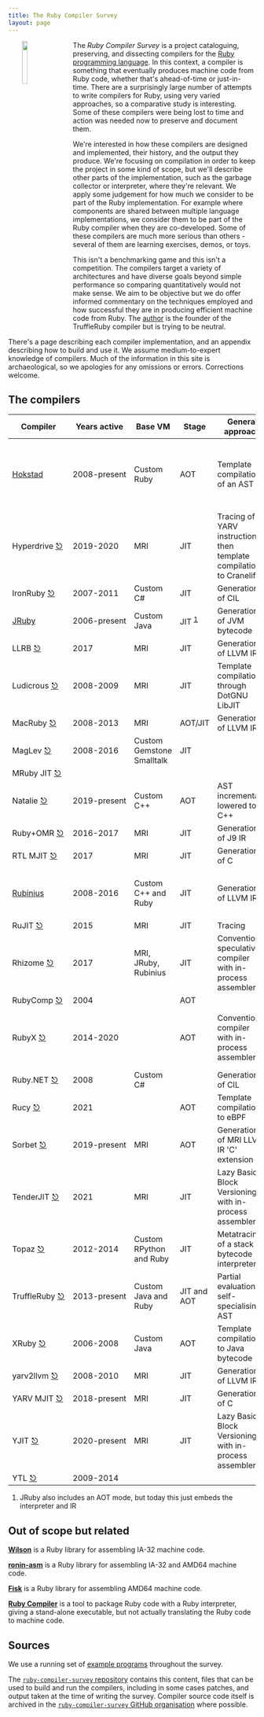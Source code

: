 ```yaml
---
title: The Ruby Compiler Survey
layout: page
---
```


<img src="icon.png" style="width: 15%; height: 15%; margin-left: 2em; margin-right: 2em; float: left;">

The *Ruby Compiler Survey* is a project cataloguing, preserving, and dissecting compilers for the [Ruby programming language](https://www.ruby-lang.org/). In this context, a compiler is something that eventually produces machine code from Ruby code, whether that's ahead-of-time or just-in-time. There are a surprisingly large number of attempts to write compilers for Ruby, using very varied approaches, so a comparative study is interesting. Some of these compilers were being lost to time and action was needed now to preserve and document them.

We're interested in how these compilers are designed and implemented, their history, and the output they produce. We're focusing on compilation in order to keep the project in some kind of scope, but we'll describe other parts of the implementation, such as the garbage collector or interpreter, where they're relevant. We apply some judgement for how much we consider to be part of the Ruby implementation. For example where components are shared between multiple language implementations, we consider them to be part of the Ruby compiler when they are co-developed. Some of these compilers are much more serious than others - several of them are learning exercises, demos, or toys.

This isn't a benchmarking game and this isn't a competition. The compilers target a variety of architectures and have diverse goals beyond simple performance so comparing quantitatively would not make sense. We aim to be objective but we do offer informed commentary on the techniques employed and how successful they are in producing efficient machine code from Ruby. The [author](https://chrisseaton.com/) is the founder of the TruffleRuby compiler but is trying to be neutral.

There's a page describing each compiler implementation, and an appendix describing how to build and use it. We assume medium-to-expert knowledge of compilers. Much of the information in this site is archaeological, so we apologies for any omissions or errors. Corrections welcome.

<section id="overview">

<h2>The compilers</h2>

<table cellspacing="0" cellpadding="0">
  <thead>
    <tr>
      <th>Compiler</th>
      <th>Years active</th>
      <th>Base VM</th>
      <th>Stage</th>
      <th>General approach</th>
      <th>Frontend</th>
      <th>Interpreter</th>
      <th>Intermediate representations</th>
      <th>Key authors</th>
    </tr>
  </thead>
  <tbody>
    <tr class="odd">
      <td><a href="hokstad">Hokstad</a></td>
      <td style="white-space: nowrap">2008-present</td>
      <td>Custom Ruby</td>
      <td>AOT</td>
      <td>Template compilation of an AST</td>
      <td>Custom recursive descent and operator precedence parser</td>
      <td>None</td>
      <td>Enhanced AST</td>
      <td>Hokstad</td>
    </tr>
    <tr>
      <td style="white-space: nowrap">Hyperdrive <a href="https://github.com/ruby-compiler-survey/hyperdrive">⎋</a></td>
      <td>2019-2020</td>
      <td>MRI</td>
      <td>JIT</td>
      <td>Tracing of YARV instructions then template compilation to Cranelift</td>
      <td>Tracing YARV interpreter</td>
      <td>Instrumented base interpreter</td>
      <td>None</td>
      <td>Matthews</td>
    </tr>
    <tr class="odd">
      <td>IronRuby <a href="https://github.com/ruby-compiler-survey/ironruby">⎋</a></td>
      <td>2007-2011</td>
      <td>Custom C#</td>
      <td>JIT</td>
      <td>Generation of CIL</td>
      <td></td>
      <td></td>
      <td></td>
      <td>Lam</td>
    </tr>
    <tr>
      <td><a href="jruby">JRuby</a></td>
      <td>2006-present</td>
      <td>Custom Java</td>
      <td>JIT&nbsp;<sup><a href="#jruby-aot">1</a></sup></td>
      <td>Generation of JVM bytecode</td>
      <td>Parser to AST, to internal IR</td>
      <td>Internal IR interpreter</td>
      <td>CFG of linear RTL instructions</td>
      <td>Nutter, Enebo, Sastry</td>
    </tr>
    <tr class="odd">
      <td>LLRB <a href="https://github.com/ruby-compiler-survey/llrb">⎋</a></td>
      <td>2017</td>
      <td>MRI</td>
      <td>JIT</td>
      <td>Generation of LLVM IR</td>
      <td></td>
      <td></td>
      <td></td>
      <td>Kokubun</td>
    </tr>
    <tr>
      <td>Ludicrous <a href="https://github.com/ruby-compiler-survey/ludicrous">⎋</a></td>
      <td>2008-2009</td>
      <td>MRI</td>
      <td>JIT</td>
      <td>Template compilation through DotGNU LibJIT</td>
      <td></td>
      <td></td>
      <td></td>
      <td>Brannan</td>
    </tr>
    <tr class="odd">
      <td>MacRuby <a href="https://github.com/ruby-compiler-survey/macruby">⎋</a></td>
      <td>2008-2013</td>
      <td>MRI</td>
      <td>AOT/JIT</td>
      <td>Generation of LLVM IR</td>
      <td></td>
      <td></td>
      <td></td>
      <td>Sansonetti</td>
    </tr>
    <tr>
      <td>MagLev <a href="https://github.com/ruby-compiler-survey/maglev">⎋</a></td>
      <td>2008-2016</td>
      <td>Custom Gemstone Smalltalk</td>
      <td>JIT</td>
      <td></td>
      <td></td>
      <td></td>
      <td></td>
      <td>McLain, Felgentreff</td>
    </tr>
    <tr class="odd">
      <td>MRuby JIT <a href="https://github.com/ruby-compiler-survey/mruby-jit">⎋</a></td>
      <td></td>
      <td></td>
      <td></td>
      <td></td>
      <td></td>
      <td></td>
      <td></td>
      <td>Hideki</td>
    </tr>
    <tr>
      <td>Natalie <a href="https://github.com/ruby-compiler-survey/natalie">⎋</a></td>
      <td>2019-present</td>
      <td>Custom C++</td>
      <td>AOT</td>
      <td>AST incrementally lowered to C++</td>
      <td></td>
      <td></td>
      <td>Enhanced AST</td>
      <td>Morgan</td>
    </tr>
    <tr class="odd">
      <td style="white-space: nowrap">Ruby+OMR <a href="https://github.com/ruby-compiler-survey/ruby-omr">⎋</a></td>
      <td>2016-2017</td>
      <td>MRI</td>
      <td>JIT</td>
      <td>Generation of J9 IR</td>
      <td></td>
      <td></td>
      <td></td>
      <td>Gaudet, Stoodley</td>
    </tr>
    <tr>
      <td>RTL MJIT <a href="https://github.com/ruby-compiler-survey/rtl-mjit">⎋</a></td>
      <td>2017</td>
      <td>MRI</td>
      <td>JIT</td>
      <td>Generation of C</td>
      <td></td>
      <td></td>
      <td></td>
      <td>Makarov</td>
    </tr>
    <tr class="odd">
      <td><a href="rubinius">Rubinius</a></td>
      <td>2008-2016</td>
      <td>Custom C++ and Ruby</td>
      <td>JIT</td>
      <td>Generation of LLVM IR</td>
      <td>Parser to AST, to custom stack bytecode</td>
      <td>Stack bytecode</td>
      <td>None</td>
      <td>Phoenix, Bussink, Shirai</td>
    </tr>
    <tr>
      <td>RuJIT <a href="https://github.com/ruby-compiler-survey/rujit">⎋</a></td>
      <td>2015</td>
      <td>MRI</td>
      <td>JIT</td>
      <td>Tracing</td>
      <td></td>
      <td></td>
      <td></td>
      <td>Ide</td>
    </tr>
    <tr class="odd">
      <td>Rhizome <a href="https://github.com/ruby-compiler-survey/rhizome">⎋</a></td>
      <td>2017</td>
      <td>MRI, JRuby, Rubinius</td>
      <td>JIT</td>
      <td>Conventional speculative compiler with in-process assembler</td>
      <td>Base bytecode or IR to custom bytecode</td>
      <td>Stack bytecode</td>
      <td>Graphical sea-of-nodes</td>
      <td>Seaton</td>
    </tr>
    <tr>
      <td>RubyComp <a href="https://llvm.org/pubs/2004-Spring-AlexanderssonMSThesis.html">⎋</a></td>
      <td>2004</td>
      <td></td>
      <td>AOT</td>
      <td></td>
      <td></td>
      <td></td>
      <td></td>
      <td>Alexandersson</td>
    </tr>
    <tr class="odd">
      <td>RubyX <a href="https://github.com/ruby-compiler-survey/rubyx">⎋</a></td>
      <td>2014-2020</td>
      <td></td>
      <td>AOT</td>
      <td>Conventional compiler with in-process assembler</td>
      <td>Parser to AST</td>
      <td>None</td>
      <td>Multiple IRs gradually removing abstraction and lowering from AST to linear</td>
      <td>Rüger</td>
    </tr>
    <tr>
      <td>Ruby.NET <a href="http://citeseerx.ist.psu.edu/viewdoc/summary?doi=10.1.1.294.2678">⎋</a></td>
      <td>2008</td>
      <td>Custom C#</td>
      <td></td>
      <td>Generation of CIL</td>
      <td></td>
      <td></td>
      <td></td>
      <td>Kelly</td>
    </tr>
    <tr class="odd">
      <td>Rucy <a href="https://github.com/ruby-compiler-survey/rucy">⎋</a></td>
      <td>2021</td>
      <td></td>
      <td>AOT</td>
      <td>Template compilation to eBPF</td>
      <td></td>
      <td></td>
      <td></td>
      <td>Uchio</td>
    </tr>
    <tr>
      <td>Sorbet <a href="https://github.com/ruby-compiler-survey/sorbet">⎋</a></td>
      <td>2019-present</td>
      <td>MRI</td>
      <td>AOT</td>
      <td>Generation of MRI LLVM IR 'C' extension</td>
      <td>Parser to AST</td>
      <td>None</td>
      <td>Sorbet's typechecking IR</td>
      <td>Tarjan, Petrashko, Froyd</td>
    </tr>
    <tr class="odd">
      <td>TenderJIT <a href="https://github.com/ruby-compiler-survey/tenderjit">⎋</a></td>
      <td>2021</td>
      <td>MRI</td>
      <td>JIT</td>
      <td>Lazy Basic Block Versioning with in-process assembler</td>
      <td>Template compiler of YARV bytecode</td>
      <td>Base interpreter</td>
      <td>None</td>
      <td>Patterson</td>
    </tr>
    <tr>
      <td>Topaz <a href="https://github.com/ruby-compiler-survey/topaz">⎋</a></td>
      <td>2012-2014</td>
      <td>Custom RPython and Ruby</td>
      <td>JIT</td>
      <td>Metatracing of a stack bytecode interpreter</td>
      <td>Parser to AST</td>
      <td>Stack bytecode interpreter</td>
      <td></td>
      <td>Gaynor, Felgentreff</td>
    </tr>
    <tr class="odd">
      <td style="white-space: nowrap">TruffleRuby <a href="https://github.com/ruby-compiler-survey/truffleruby">⎋</a></td>
      <td>2013-present</td>
      <td>Custom Java and Ruby</td>
      <td>JIT and AOT</td>
      <td>Partial evaluation of self-specialising AST</td>
      <td>Parser to AST</td>
      <td>Self-specialising AST interpreter</td>
      <td>Graphical sea-of-nodes</td>
      <td>Seaton, Daloze, Menard, Chalupa, MacGregor</td>
    </tr>
    <tr>
      <td>XRuby <a href="https://github.com/ruby-compiler-survey/xruby">⎋</a></td>
      <td>2006-2008</td>
      <td>Custom Java</td>
      <td>AOT</td>
      <td>Template compilation to Java bytecode</td>
      <td>Parser to AST</td>
      <td>None</td>
      <td>None</td>
      <td>Zhi</td>
    </tr>
    <tr class="odd">
      <td>yarv2llvm <a href="https://github.com/ruby-compiler-survey/yarv2llvm">⎋</a></td>
      <td>2008-2010</td>
      <td>MRI</td>
      <td>JIT</td>
      <td>Generation of LLVM IR</td>
      <td></td>
      <td></td>
      <td></td>
      <td>Hideki</td>
    </tr>
    <tr>
      <td>YARV MJIT <a href="https://github.com/ruby-compiler-survey/yarv-mjit">⎋</a></td>
      <td>2018-present</td>
      <td>MRI</td>
      <td>JIT</td>
      <td>Generation of C</td>
      <td></td>
      <td>Base interpreter</td>
      <td></td>
      <td>Kokubun</td>
    </tr>
    <tr class="odd">
      <td>YJIT <a href="https://github.com/ruby-compiler-survey/yjit">⎋</a></td>
      <td>2020-present</td>
      <td>MRI</td>
      <td>JIT</td>
      <td>Lazy Basic-Block Versioning with in-process assembler</td>
      <td>Template compiler of YARV bytecode</td>
      <td>Base interpreter</td>
      <td>None</td>
      <td>Chevalier-Boisvert</td>
    </tr>
    <tr>
      <td>YTL <a href="https://github.com/ruby-compiler-survey/ytl">⎋</a></td>
      <td>2009-2014</td>
      <td></td>
      <td></td>
      <td></td>
      <td></td>
      <td></td>
      <td></td>
      <td>Hideki</td>
    </tr>
  </tbody>
</table>

<ol>
  <li><a name="jruby-aot"></a>JRuby also includes an AOT mode, but today this just embeds the interpreter and IR</li>
</ol>

</section>

## Out of scope but related

**[Wilson](https://github.com/seattlerb/wilson)** is a Ruby library for assembling IA-32 machine code.

**[ronin-asm](https://github.com/ronin-rb/ronin-asm)** is a Ruby library for assembling IA-32 and AMD64 machine code.

**[Fisk](https://github.com/tenderlove/fisk)** is a Ruby library for assembling AMD64 machine code.

**[Ruby Compiler](https://github.com/sadiqmmm/ruby-compiler)** is a tool to package Ruby code with a Ruby interpreter, giving a stand-alone executable, but not actually translating the Ruby code to machine code.

## Sources

We use a running set of [example programs](examples) throughout the survey.

The [`ruby-compiler-survey` repository](https://github.com/ruby-compiler-survey/ruby-compiler-survey/) contains this content, files that can be used to build and run the compilers, including in some cases patches, and output taken at the time of writing the survey. Compiler source code itself is archived in the [`ruby-compiler-survey` GitHub organisation](https://github.com/ruby-compiler-survey/) where possible.
